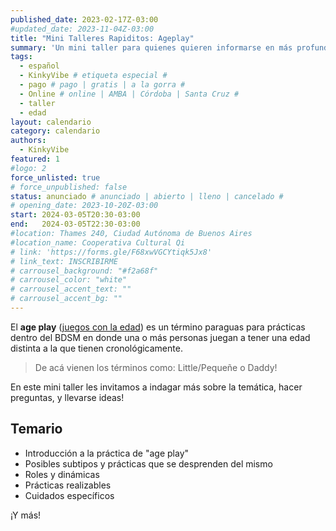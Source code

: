 ```yaml
---
published_date: 2023-02-17Z-03:00
#updated_date: 2023-11-04Z-03:00
title: "Mini Talleres Rapiditos: Ageplay"
summary: 'Un mini taller para quienes quieren informarse en más profundidad sobre Juegos con la edad (Age play), ¡o empezar a practicarlo!'
tags:
  - español
  - KinkyVibe # etiqueta especial #
  - pago # pago | gratis | a la gorra #
  - Online # online | AMBA | Córdoba | Santa Cruz #
  - taller
  - edad
layout: calendario
category: calendario
authors:
  - KinkyVibe
featured: 1
#logo: 2
force_unlisted: true
# force_unpublished: false
status: anunciado # anunciado | abierto | lleno | cancelado #
# opening_date: 2023-10-20Z-03:00
start: 2024-03-05T20:30-03:00
end:   2024-03-05T22:30-03:00
#location: Thames 240, Ciudad Autónoma de Buenos Aires
#location_name: Cooperativa Cultural Qi
# link: 'https://forms.gle/F68xwVGCYtiqk5Jx8'
# link_text: INSCRIBIRME
# carrousel_background: "#f2a68f"
# carrousel_color: "white"
# carrousel_accent_text: ""
# carrousel_accent_bg: ""
---
```

El **age play** ([juegos con la edad](/wiki/edad)) es un término paraguas para prácticas dentro del BDSM en donde una o más personas juegan a tener una edad distinta a la que tienen cronológicamente. 

> De acá vienen los términos como: Little/Pequeñe o Daddy!

En este mini taller les invitamos a indagar más sobre la temática, hacer preguntas, y llevarse ideas! 

## Temario 
- Introducción a la práctica de "age play"
- Posibles subtipos y prácticas que se desprenden del mismo
- Roles y dinámicas 
- Prácticas realizables 
- Cuidados específicos 

¡Y más! 